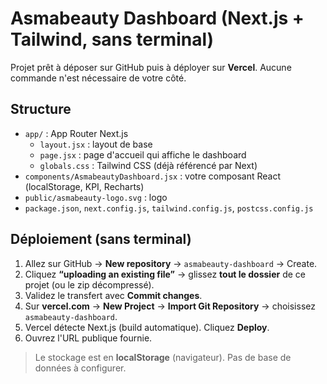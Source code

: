 # Asmabeauty Dashboard (Next.js + Tailwind, sans terminal)

Projet prêt à déposer sur GitHub puis à déployer sur **Vercel**. Aucune commande n'est nécessaire de votre côté.

## Structure
- `app/` : App Router Next.js
  - `layout.jsx` : layout de base
  - `page.jsx` : page d'accueil qui affiche le dashboard
  - `globals.css` : Tailwind CSS (déjà référencé par Next)
- `components/AsmabeautyDashboard.jsx` : votre composant React (localStorage, KPI, Recharts)
- `public/asmabeauty-logo.svg` : logo
- `package.json`, `next.config.js`, `tailwind.config.js`, `postcss.config.js`

## Déploiement (sans terminal)
1. Allez sur GitHub → **New repository** → `asmabeauty-dashboard` → Create.
2. Cliquez **“uploading an existing file”** → glissez **tout le dossier** de ce projet (ou le zip décompressé).
3. Validez le transfert avec **Commit changes**.
4. Sur **vercel.com** → **New Project** → **Import Git Repository** → choisissez `asmabeauty-dashboard`.
5. Vercel détecte Next.js (build automatique). Cliquez **Deploy**.
6. Ouvrez l'URL publique fournie.

> Le stockage est en **localStorage** (navigateur). Pas de base de données à configurer.
